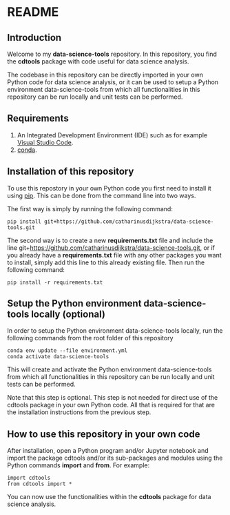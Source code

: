 # README #

## Introduction

Welcome to my **data-science-tools** repository. In this repository, you find the
**cdtools** package with code useful for data science analysis.

The codebase in this repository can be directly imported in your own Python code for
data science analysis, or it can be used to setup a Python environment
data-science-tools from which all functionalities in this repository can be run locally
and unit tests can be performed.

## Requirements

1. An Integrated Development Environment (IDE) such as for example
[Visual Studio Code](https://code.visualstudio.com/).
2. [conda](https://docs.conda.io/projects/conda/en/stable/).

## Installation of this repository

To use this repostory in your own Python code you first need to install it using
[pip](https://pypi.org/project/pip/). This can be done from the command line into two
ways.

The first way is simply by running the following command:

```
pip install git+https://github.com/catharinusdijkstra/data-science-tools.git
```

The second way is to create a new **requirements.txt** file and include the line
git+<https://github.com/catharinusdijkstra/data-science-tools.git>, or if you already
have a **requirements.txt** file with any other packages you want to install, simply
add this line to this already existing file. Then run the following command:

```
pip install -r requirements.txt
```

## Setup the Python environment data-science-tools locally (optional)

In order to setup the Python environment data-science-tools locally, run the following
commands from the root folder of this repository

```
conda env update --file environment.yml
conda activate data-science-tools
```

This will create and activate the Python environment data-science-tools from which
all functionalities in this repository can be run locally and unit tests can be
performed.

Note that this step is optional. This step is not needed for direct use of the cdtools
package in your own Python code. All that is required for that are the installation
instructions from the previous step.

## How to use this repository in your own code

After installation, open a Python program and/or Jupyter notebook and import the package
cdtools and/or its sub-packages and modules using the Python commands **import** and
**from**. For example:

```
import cdtools
from cdtools import *
```

You can now use the functionalities within the **cdtools** package for data science
analysis.
